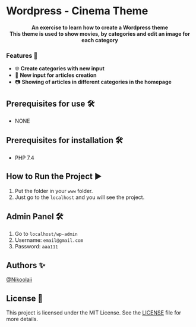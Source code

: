 # Wordpress - Cinema Theme #

<p align="center">
   <strong>An exercise to learn how to create a Wordpress theme</strong><br />
   <strong>This theme is used to show movies, by categories and edit an image for each category</strong>
</p>

### Features 🚀

- 🌐 **Create categories with new input**
- 🔄 **New input for articles creation**
- 📷 **Showing of articles in different categories in the homepage**

## Prerequisites for use 🛠️

- NONE

## Prerequisites for installation 🛠️

- PHP 7.4

## How to Run the Project ▶️

1. Put the folder in your `www` folder.
2. Just go to the `localhost` and you will see the project.

## Admin Panel 🛠️

1. Go to `localhost/wp-admin`
2. Username: `email@gmail.com`
3. Password: `aaa111`

## Authors ✨

[@Nikoolaii](https://github.com/Nikoolaii)

## License 📄

This project is licensed under the MIT License. See the [LICENSE](LICENSE) file for more details.
